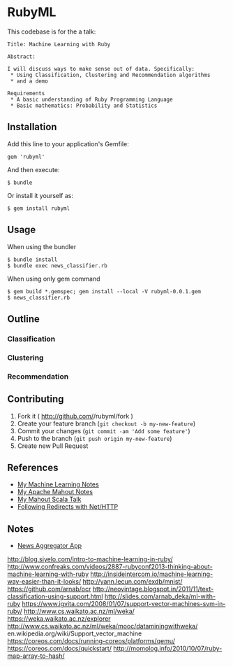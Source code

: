 # RubyML

This codebase is for the a talk:

    Title: Machine Learning with Ruby

    Abstract:

    I will discuss ways to make sense out of data. Specifically:
     * Using Classification, Clustering and Recommendation algorithms
     * and a demo

    Requirements
     * A basic understanding of Ruby Programming Language
     * Basic mathematics: Probability and Statistics

## Installation

Add this line to your application's Gemfile:

    gem 'rubyml'

And then execute:

    $ bundle

Or install it yourself as:

    $ gem install rubyml

## Usage

When using the bundler

    $ bundle install
	$ bundle exec news_classifier.rb


When using only gem command

    $ gem build *.gemspec; gem install --local -V rubyml-0.0.1.gem
    $ news_classifier.rb

## Outline

### Classification


### Clustering


### Recommendation


## Contributing

1. Fork it ( http://github.com/<my-github-username>/rubyml/fork )
2. Create your feature branch (`git checkout -b my-new-feature`)
3. Commit your changes (`git commit -am 'Add some feature'`)
4. Push to the branch (`git push origin my-new-feature`)
5. Create new Pull Request

## References

 * [My Machine Learning Notes](http://tuxdna.github.io/pages/machine-learning.html)
 * [My Apache Mahout Notes](http://tuxdna.github.io/pages/mahout.html)
 * [My Mahout Scala Talk](http://tuxdna.in/files/presentations/mahout-scala-talk.html)
 * [Following Redirects with Net/HTTP](http://www.railstips.org/blog/archives/2009/03/04/following-redirects-with-nethttp/)

## Notes

 * [News Aggregator App](https://github.com/siyelo/newsagg)

http://blog.siyelo.com/intro-to-machine-learning-in-ruby/
http://www.confreaks.com/videos/2887-rubyconf2013-thinking-about-machine-learning-with-ruby
http://insideintercom.io/machine-learning-way-easier-than-it-looks/
http://yann.lecun.com/exdb/mnist/
https://github.com/arnab/ocr
http://neovintage.blogspot.in/2011/11/text-classification-using-support.html
http://slides.com/arnab_deka/ml-with-ruby
https://www.igvita.com/2008/01/07/support-vector-machines-svm-in-ruby/
http://www.cs.waikato.ac.nz/ml/weka/
https://weka.waikato.ac.nz/explorer
http://www.cs.waikato.ac.nz/ml/weka/mooc/dataminingwithweka/
en.wikipedia.org/wiki/Support_vector_machine
https://coreos.com/docs/running-coreos/platforms/qemu/
https://coreos.com/docs/quickstart/
http://momolog.info/2010/10/07/ruby-map-array-to-hash/
